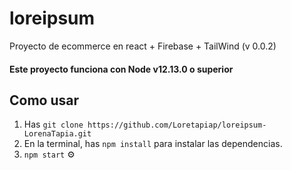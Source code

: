 # loreipsum
Proyecto de ecommerce en react + Firebase + TailWind (v 0.0.2)

#### Este proyecto funciona con Node v12.13.0 o superior

## Como usar
1. Has `git clone https://github.com/Loretapiap/loreipsum-LorenaTapia.git`
2. En la terminal, has `npm install` para instalar las dependencias. 
3. `npm start` ⚙️
